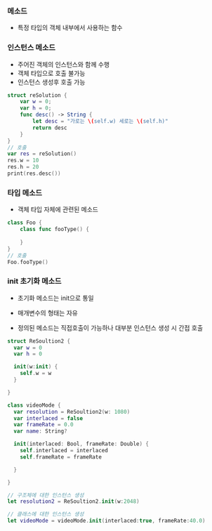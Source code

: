 ### 메소드

- 특정 타입의 객체 내부에서 사용하는 함수



### 인스턴스 메소드

- 주어진 객체의 인스턴스와 함께 수행
- 객체 타입으로 호출 불가능
- 인스턴스 생성후 호출 가능

```swift
struct reSolution {
    var w = 0;
    var h = 0;
    func desc() -> String {
        let desc = "가로는 \(self.w) 세로는 \(self.h)"
        return desc
    }
}
// 호출
var res = reSolution()
res.w = 10
res.h = 20
print(res.desc())
```



### 타입 메소드

- 객체 타입 자체에 관련된 메소드

```swift
class Foo {
    class func fooType() {
        
    }
}
// 호출
Foo.fooType()
```



### init 초기화 메소드

- 초기화 메소드는 init으로 통일

- 매개변수의 형태는 자유

- 정의된 메소드는 직접호출이 가능하나 대부분 인스턴스 생성 시 간접 호출

```swift
struct ReSoultion2 {
  var w = 0
  var h = 0

  init(w:init) {
    self.w = w
  }

}

class videoMode {
  var resolution = ReSoultion2(w: 1080)
  var interlaced = false
  var frameRate = 0.0
  var name: String?

  init(interlaced: Bool, frameRate: Double) {
    self.interlaced = interlaced
    self.frameRate = frameRate

  }

}

// 구조체에 대한 인스턴스 생성
let resolution2 = ReSoultion2.init(w:2048)

// 클래스에 대한 인스턴스 생성
let videoMode = videoMode.init(interlaced:true, frameRate:40.0)
```

